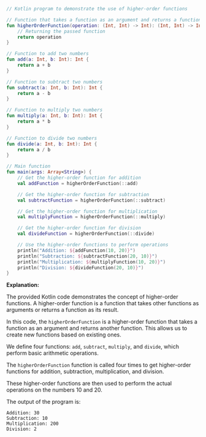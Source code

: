 ```kotlin
// Kotlin program to demonstrate the use of higher-order functions

// Function that takes a function as an argument and returns a function
fun higherOrderFunction(operation: (Int, Int) -> Int): (Int, Int) -> Int {
    // Returning the passed function
    return operation
}

// Function to add two numbers
fun add(a: Int, b: Int): Int {
    return a + b
}

// Function to subtract two numbers
fun subtract(a: Int, b: Int): Int {
    return a - b
}

// Function to multiply two numbers
fun multiply(a: Int, b: Int): Int {
    return a * b
}

// Function to divide two numbers
fun divide(a: Int, b: Int): Int {
    return a / b
}

// Main function
fun main(args: Array<String>) {
    // Get the higher-order function for addition
    val addFunction = higherOrderFunction(::add)

    // Get the higher-order function for subtraction
    val subtractFunction = higherOrderFunction(::subtract)

    // Get the higher-order function for multiplication
    val multiplyFunction = higherOrderFunction(::multiply)

    // Get the higher-order function for division
    val divideFunction = higherOrderFunction(::divide)

    // Use the higher-order functions to perform operations
    println("Addition: ${addFunction(10, 20)}")
    println("Subtraction: ${subtractFunction(20, 10)}")
    println("Multiplication: ${multiplyFunction(10, 20)}")
    println("Division: ${divideFunction(20, 10)}")
}
```

**Explanation:**

The provided Kotlin code demonstrates the concept of higher-order functions. A higher-order function is a function that takes other functions as arguments or returns a function as its result.

In this code, the `higherOrderFunction` is a higher-order function that takes a function as an argument and returns another function. This allows us to create new functions based on existing ones.

We define four functions: `add`, `subtract`, `multiply`, and `divide`, which perform basic arithmetic operations.

The `higherOrderFunction` function is called four times to get higher-order functions for addition, subtraction, multiplication, and division.

These higher-order functions are then used to perform the actual operations on the numbers 10 and 20.

The output of the program is:

```
Addition: 30
Subtraction: 10
Multiplication: 200
Division: 2
```
